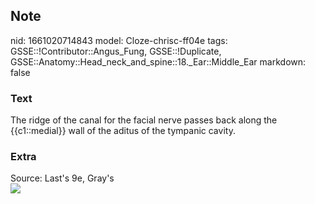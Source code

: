 ## Note
nid: 1661020714843
model: Cloze-chrisc-ff04e
tags: GSSE::!Contributor::Angus_Fung, GSSE::!Duplicate, GSSE::Anatomy::Head_neck_and_spine::18._Ear::Middle_Ear
markdown: false

### Text
<div>
  The ridge of the canal for the facial nerve passes back along the
  {{c1::medial}} wall of the aditus of the tympanic cavity.
</div>

### Extra
<div>
  <div>
    Source: Last's 9e, Gray's
  </div>
  <div><img src="611.jpg"></div>
</div>

